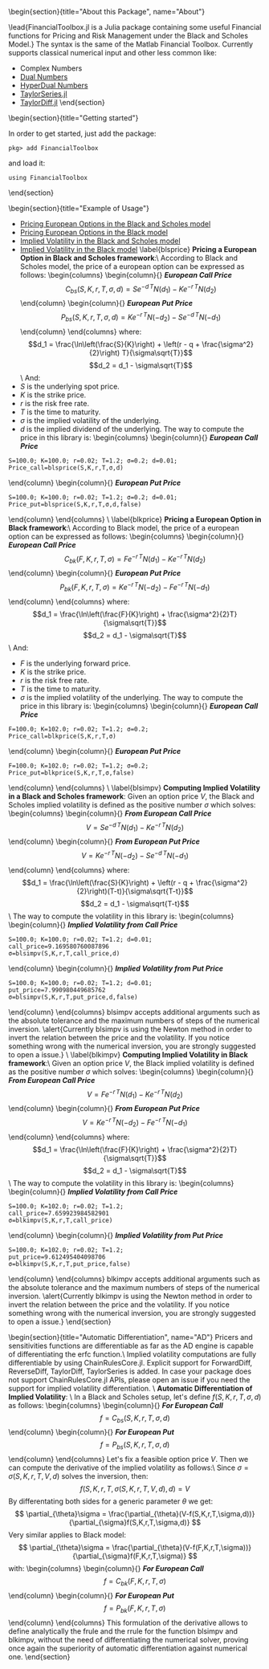 <!-- =============================
     ABOUT
    ============================== -->

\begin{section}{title="About this Package", name="About"}

\lead{FinancialToolbox.jl is a Julia package containing some useful Financial functions for Pricing and Risk Management under the Black and Scholes Model.}
The syntax is the same of the Matlab Financial Toolbox.
Currently supports classical numerical input and other less common like:
* Complex Numbers
* [Dual Numbers](https://github.com/JuliaDiff/DualNumbers.jl)
* [HyperDual Numbers](https://github.com/JuliaDiff/HyperDualNumbers.jl)
* [TaylorSeries.jl](https://github.com/JuliaDiff/TaylorSeries.jl)
* [TaylorDiff.jl](https://github.com/JuliaDiff/TaylorDiff.jl)
\end{section}


<!-- ==============================
     GETTING STARTED
     ============================== -->
\begin{section}{title="Getting started"}


In order to get started, just add the package:

```
pkg> add FinancialToolbox
```
and load it:
```julia:ex__1
using FinancialToolbox
```
\end{section}



<!-- ==============================
     SPECIAL COMMANDS
     ============================== -->
\begin{section}{title="Example of Usage"}
* [Pricing European Options in the Black and Scholes model](#blsprice)
* [Pricing European Options in the Black model](#blkprice)
* [Implied Volatility in the Black and Scholes model](#blsimpv)
* [Implied Volatility in the Black model](#blkimpv)
\label{blsprice}
**Pricing a European Option in Black and Scholes framework**:\\ 
According to Black and Scholes model, the price of a european option can be expressed as follows:
\begin{columns}
\begin{column}{}
**_European Call Price_**
$$ C_{bs}(S,K,r,T,\sigma,d) = S e^{-d\,T} N(d_1) - Ke^{-r\,T} N(d_2) $$
\end{column}
\begin{column}{}
**_European Put Price_**
$$ P_{bs}(S,K,r,T,\sigma,d) =  Ke^{-r\,T} N(-d_2) - S e^{-d\,T} N(-d_1) $$
\end{column}
\end{columns}
where:
$$d_1 = \frac{\ln\left(\frac{S}{K}\right) + \left(r - q + \frac{\sigma^2}{2}\right) T}{\sigma\sqrt{T}}$$
$$d_2 = d_1 - \sigma\sqrt{T}$$
\\
And:
* $S$ is the underlying spot price.
* $K$ is the strike price.
* $r$ is the risk free rate.
* $T$ is the time to maturity.
* $\sigma$ is the implied volatility of the underlying.
* $d$ is the implied dividend of the underlying.
The way to compute the price in this library is:
\begin{columns}
\begin{column}{}
**_European Call Price_**
```julia:ex_7
S=100.0; K=100.0; r=0.02; T=1.2; σ=0.2; d=0.01;
Price_call=blsprice(S,K,r,T,σ,d)
```
\end{column}
\begin{column}{}
**_European Put Price_**
```julia:ex_7
S=100.0; K=100.0; r=0.02; T=1.2; σ=0.2; d=0.01;
Price_put=blsprice(S,K,r,T,σ,d,false)
```
\end{column}
\end{columns}
\\
\label{blkprice}
**Pricing a European Option in Black framework**:\\ 
According to Black model, the price of a european option can be expressed as follows:
\begin{columns}
\begin{column}{}
**_European Call Price_**
$$ C_{bk}(F,K,r,T,\sigma) = F e^{-r\,T} N(d_1) - Ke^{-r\,T} N(d_2) $$
\end{column}
\begin{column}{}
**_European Put Price_**
$$ P_{bk}(F,K,r,T,\sigma) =  Ke^{-r\,T} N(-d_2) - F e^{-r\,T} N(-d_1) $$
\end{column}
\end{columns}
where:
$$d_1 = \frac{\ln\left(\frac{F}{K}\right) + \frac{\sigma^2}{2}T}{\sigma\sqrt{T}}$$
$$d_2 = d_1 - \sigma\sqrt{T}$$
\\
And:
* $F$ is the underlying forward price.
* $K$ is the strike price.
* $r$ is the risk free rate.
* $T$ is the time to maturity.
* $\sigma$ is the implied volatility of the underlying.
The way to compute the price in this library is:
\begin{columns}
\begin{column}{}
**_European Call Price_**
```julia:ex_7
F=100.0; K=102.0; r=0.02; T=1.2; σ=0.2;
Price_call=blkprice(S,K,r,T,σ)
```
\end{column}
\begin{column}{}
**_European Put Price_**
```julia:ex_7
F=100.0; K=102.0; r=0.02; T=1.2; σ=0.2;
Price_put=blkprice(S,K,r,T,σ,false)
```
\end{column}
\end{columns}
\\
\label{blsimpv}
**Computing Implied Volatility in a Black and Scholes framework**: Given an option price $V$, the Black and Scholes implied volatility is defined as the positive number $\sigma$ which solves:
\begin{columns}
\begin{column}{}
**_From European Call Price_**
$$ V = S e^{-d\,T} N(d_1) - Ke^{-r\,T} N(d_2) $$
\end{column}
\begin{column}{}
**_From European Put Price_**
$$ V =  Ke^{-r\,T} N(-d_2) - S e^{-d\,T} N(-d_1) $$
\end{column}
\end{columns}
where:
$$d_1 = \frac{\ln\left(\frac{S}{K}\right) + \left(r - q + \frac{\sigma^2}{2}\right)(T-t)}{\sigma\sqrt{T-t}}$$
$$d_2 = d_1 - \sigma\sqrt{T-t}$$
\\
The way to compute the volatility in this library is:
\begin{columns}
\begin{column}{}
**_Implied Volatility from Call Price_**
```julia:ex_7
S=100.0; K=100.0; r=0.02; T=1.2; d=0.01;
call_price=9.169580760087896
σ=blsimpv(S,K,r,T,call_price,d)
```
\end{column}
\begin{column}{}
**_Implied Volatility from Put Price_**
```julia:ex_7
S=100.0; K=100.0; r=0.02; T=1.2; d=0.01;
put_price=7.990980449685762
σ=blsimpv(S,K,r,T,put_price,d,false)
```
\end{column}
\end{columns}
blsimpv accepts additional arguments such as the absolute tolerance and the maximum numbers of steps of the numerical inversion.
\alert{Currently blsimpv is using the Newton method in order to invert the relation between the price and the volatility.
If you notice something wrong with the numerical inversion, you are strongly suggested to open a issue.}
\\
\label{blkimpv}
**Computing Implied Volatility in Black framework**:\\
 Given an option price $V$, the Black implied volatility is defined as the positive number $\sigma$ which solves:
\begin{columns}
\begin{column}{}
**_From European Call Price_**
$$ V = F e^{-r\,T} N(d_1) - Ke^{-r\,T} N(d_2) $$
\end{column}
\begin{column}{}
**_From European Put Price_**
$$ V =  Ke^{-r\,T} N(-d_2) - F e^{-r\,T} N(-d_1) $$
\end{column}
\end{columns}
where:
$$d_1 = \frac{\ln\left(\frac{F}{K}\right) + \frac{\sigma^2}{2}T}{\sigma\sqrt{T}}$$
$$d_2 = d_1 - \sigma\sqrt{T}$$
\\
The way to compute the volatility in this library is:
\begin{columns}
\begin{column}{}
**_Implied Volatility from Call Price_**
```julia:ex_7
S=100.0; K=102.0; r=0.02; T=1.2;
call_price=7.659923984582901
σ=blkimpv(S,K,r,T,call_price)
```
\end{column}
\begin{column}{}
**_Implied Volatility from Put Price_**
```julia:ex_7
S=100.0; K=102.0; r=0.02; T=1.2;
put_price=9.612495404098706
σ=blkimpv(S,K,r,T,put_price,false)
```
\end{column}
\end{columns}
blkimpv accepts additional arguments such as the absolute tolerance and the maximum numbers of steps of the numerical inversion.
\alert{Currently blkimpv is using the Newton method in order to invert the relation between the price and the volatility.
If you notice something wrong with the numerical inversion, you are strongly suggested to open a issue.}
\end{section}

\begin{section}{title="Automatic Differentiation", name="AD"}
Pricers and sensitivities functions are differentiable as far as the AD engine is capable of differentiating the erfc function.\\
Implied volatility computations are fully differentiable by using ChainRulesCore.jl.
Explicit support for ForwardDiff, ReverseDiff, TaylorDiff, TaylorSeries is added.
In case your package does not support ChainRulesCore.jl APIs, please open an issue if you need the support for implied volatility differentiation.
\\
**Automatic Differentiation of Implied Volatility**: \\
In a Black and Scholes setup, let's define $f(S,K,r,T,\sigma,d)$ as follows:
\begin{columns}
\begin{column}{}
**_For European Call_**
$$ f = C_{bs}(S,K,r,T,\sigma,d) $$
\end{column}
\begin{column}{}
**_For European Put_**
$$ f = P_{bs}(S,K,r,T,\sigma,d) $$
\end{column}
\end{columns}
Let's fix a feasible option price $V$. Then we can compute the derivative of the implied volatility as follows:\\
Since $\sigma=\sigma(S,K,r,T,V,d)$ solves the inversion, then:
$$ f(S,K,r,T,\sigma(S,K,r,T,V,d),d) = V $$ <!--_-->
By differentating both sides for a generic parameter $\theta$ we get:
$$ \partial_{\theta}\sigma = \frac{\partial_{\theta}(V-f(S,K,r,T,\sigma,d))}{\partial_{\sigma}f(S,K,r,T,\sigma,d)} $$ <!--_-->
Very similar applies to Black model:
$$ \partial_{\theta}\sigma = \frac{\partial_{\theta}(V-f(F,K,r,T,\sigma))}{\partial_{\sigma}f(F,K,r,T,\sigma)} $$ <!--_-->
with:
\begin{columns}
\begin{column}{}
**_For European Call_**
$$ f = C_{bk}(F,K,r,T,\sigma) $$
\end{column}
\begin{column}{}
**_For European Put_**
$$ f = P_{bk}(F,K,r,T,\sigma) $$
\end{column}
\end{columns}
This formulation of the derivative allows to define analytically the frule and the rrule for the function blsimpv and blkimpv, without the need of differentiating the numerical solver, proving once again the superiority of automatic differentiation against numerical one.
\end{section}